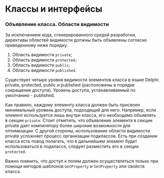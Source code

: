 # Классы и интерфейсы

### Объявление класса. Области видимости

За исключением кода, сгенерированного средой разработки, директивы областей видимости должны быть объявлены согласно приведенному ниже порядку.

1. Область видимости `private`;
2. Область видимости `protected;`
3. Область видимости `public`;
4. Область видимости `published`.

Существует четыре уровня видимости элементов класса в языке Delphi: private, protected, public и published \(расположены в порядке сокращения доступа\). Уровень доступа, устанавливаемый по умолчанию - published.

Как правило, каждому элементу класса должен быть присвоен минимальный уровень доступа, подходящий для него. Например, если элемент используется лишь внутри класса, его необходимо объявлять в секции `private`. Стоит отметить, что объявление элемента в секции private дает компилятору более широкие возможности для оптимизации. С другой стороны, использование области видимости private усложняет процесс организации подклассов. Есть при создании класса есть повод полагать, что в дальнейшем элемент будет использоваться в подклассе, следует разместить его в секции `protected`.

Важно помнить, что доступ к полям должен осуществляться только при помощи методов шаблонов `GetProperty` и `SetProperty` или свойств класса.

